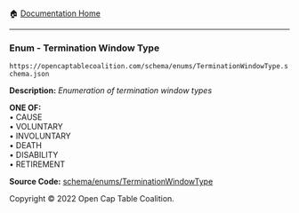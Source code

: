 :house: [Documentation Home](/README.md)

---

### Enum - Termination Window Type

`https://opencaptablecoalition.com/schema/enums/TerminationWindowType.schema.json`

**Description:** _Enumeration of termination window types_

**ONE OF:**</br>&bull; CAUSE </br>&bull; VOLUNTARY </br>&bull; INVOLUNTARY </br>&bull; DEATH </br>&bull; DISABILITY </br>&bull; RETIREMENT

**Source Code:** [schema/enums/TerminationWindowType](/schema/enums/TerminationWindowType.schema.json)

Copyright © 2022 Open Cap Table Coalition.
